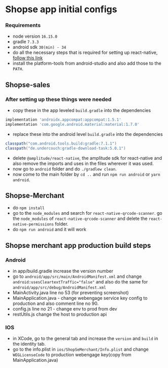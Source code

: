 # Shopse app initial configs

### Requirements
 -  node version `16.15.0`
 - gradle `7.3.3`
 - android sdk `30(min) - 34`
 - do all the necessary steps that is required for setting up react-native, [follow this link](https://reactnative.dev/docs/environment-setup)
 - install the platform-tools from android-studio and also add those to the `PATH`.
## Shopse-sales
 ### After setting up these things were needed
- copy these in the app leveled `build.gradle` into the dependencies
```gradle
implementation 'androidx.appcompat:appcompat:1.5.1'
implementation 'com.google.android.material:material:1.7.0'
```
- replace these into the android level `build.gradle` into the dependencies
```gradle
classpath("com.android.tools.build:gradle:7.1.1")
classpath("de.undercouch:gradle-download-task:5.0.1")
```
- delete `@amplitude/react-native`, the amplitude sdk for react-native and also remove the imports and uses in the files wherever it was used. 
- now go to `android` folder and do `./gradlew clean`.
- now come to the main folder by `cd ..` and run `npm run android` or `yarn android`.

## Shopse-Merchant
- do `npm install` 
- go to the `node_modules` and search for `react-native-qrcode-scanner`. go the `node_modules` of `react-native-qrcode-scanner` and delete the `react-native-permissions` folder.
- do `npm run android` and it will work

## Shopse merchant app production build steps
### Android
- in app/build.gradle increase the version number
- go to `android/app/src/main/AndroidManifest.xml` and change `android:usesCleartextTraffic="false"` and also do the same for `android/app/src/debug/AndroidManifest.xml`
- MainActivity.java line no 53 (for preventing screenshot)
- MainApplication.java - change webengage service key config to production and also comment line no 90.
- config.js line no 21 - change env to prod from dev
- restUtils.js change the host to production api
### IOS
- in XCode, go to the general tab and increase the `version` and `build` in the identity tab.
- go to the info.plist in `ios/ShopSeMerchant/Info.plist` and change `WEGLicenseCode` to production webengage key(copy from MainApplication.java)

